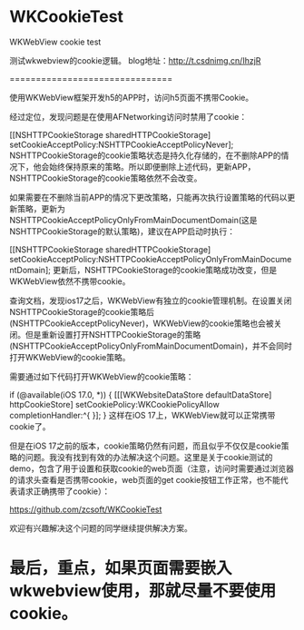 # WKCookieTest
WKWebView cookie test

测试wkwebview的cookie逻辑。
blog地址：http://t.csdnimg.cn/IhzjR

===============================

使用WKWebView框架开发h5的APP时，访问h5页面不携带Cookie。

经过定位，发现问题是在使用AFNetworking访问时禁用了cookie：

[[NSHTTPCookieStorage sharedHTTPCookieStorage] setCookieAcceptPolicy:NSHTTPCookieAcceptPolicyNever];
NSHTTPCookieStorage的cookie策略状态是持久化存储的，在不删除APP的情况下，他会始终保持原来的策略。所以即便删除上述代码，更新APP，NSHTTPCookieStorage的cookie策略依然不会改变。

如果需要在不删除当前APP的情况下更改策略，只能再次执行设置策略的代码以更新策略，更新为NSHTTPCookieAcceptPolicyOnlyFromMainDocumentDomain(这是NSHTTPCookieStorage的默认策略)，建议在APP启动时执行：

[[NSHTTPCookieStorage sharedHTTPCookieStorage] setCookieAcceptPolicy:NSHTTPCookieAcceptPolicyOnlyFromMainDocumentDomain];
更新后，NSHTTPCookieStorage的cookie策略成功改变，但是WKWebView依然不携带cookie。

查询文档，发现ios17之后，WKWebView有独立的cookie管理机制。在设置关闭NSHTTPCookieStorage的cookie策略后(NSHTTPCookieAcceptPolicyNever)，WKWebView的cookie策略也会被关闭。但是重新设置打开NSHTTPCookieStorage的策略(NSHTTPCookieAcceptPolicyOnlyFromMainDocumentDomain)，并不会同时打开WKWebView的cookie策略。

需要通过如下代码打开WKWebView的cookie策略：

if (@available(iOS 17.0, *)) {
    [[[WKWebsiteDataStore defaultDataStore] httpCookieStore] setCookiePolicy:WKCookiePolicyAllow completionHandler:^{
    }];
}
这样在iOS 17上，WKWebView就可以正常携带cookie了。

但是在iOS 17之前的版本，cookie策略仍然有问题，而且似乎不仅仅是cookie策略的问题。我没有找到有效的办法解决这个问题。这里是关于cookie测试的demo，包含了用于设置和获取cookie的web页面（注意，访问时需要通过浏览器的请求头查看是否携带cookie，web页面的get cookie按钮工作正常，也不能代表请求正确携带了cookie）：

https://github.com/zcsoft/WKCookieTest

欢迎有兴趣解决这个问题的同学继续提供解决方案。

# 最后，重点，如果页面需要嵌入wkwebview使用，那就尽量不要使用cookie。

